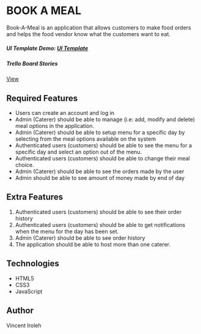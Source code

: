# BOOK A MEAL

Book-A-Meal is an application that allows customers to make food orders and helps the food vendor know what the customers want to eat.

##### UI Template Demo: [UI Template](https://vincentiroleh.github.io/book-a-meal/UI/)

##### Trello Board Stories

[View](https://trello.com/b/I7gCAIMu)

## Required Features

- Users can create an account and log in
- Admin (Caterer) should be able to manage (i.e: add, modify and delete) meal options in the application.
- Admin (Caterer) should be able to setup menu for a specific day by selecting from the meal options available on the system
- Authenticated users (customers) should be able to see the menu for a specific day and select an option out of the menu.
- Authenticated users (customers) should be able to change their meal choice.
- Admin (Caterer) should be able to see the orders made by the user
- Admin should be able to see amount of money made by end of day

## Extra Features

1. Authenticated users (customers) should be able to see their order history
2. Authenticated users (customers) should be able to get notifications when the menu for the day has been set.
3. Admin (Caterer) should be able to see order history
4. The application should be able to host more than one caterer.

## Technologies

- HTML5
- CSS3
- JavaScript

## Author

Vincent Iroleh
